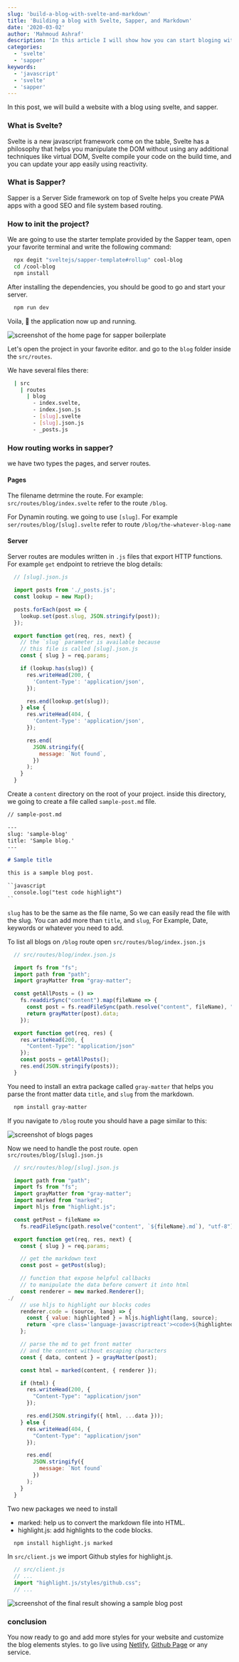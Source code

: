 ```yaml
---
slug: 'build-a-blog-with-svelte-and-markdown'
title: 'Building a blog with Svelte, Sapper, and Markdown'
date: '2020-03-02'
author: 'Mahmoud Ashraf'
description: 'In this article I will show how you can start bloging with svelte and sapper using markdown files'
categories:
  - 'svelte'
  - 'sapper'
keywords:
  - 'javascript'
  - 'svelte'
  - 'sapper'
---
```


In this post, we will build a website with a blog using svelte, and sapper.

### What is Svelte?

Svelte is a new javascript framework come on the table,
Svelte has a philosophy that helps you manipulate the DOM without using any additional techniques like virtual DOM,
Svelte compile your code on the build time, and you can update your app easily using reactivity.

### What is Sapper?

Sapper is a Server Side framework on top of Svelte helps you create PWA apps with a good SEO and file system based routing.

### How to init the project?

We are going to use the starter template provided by the Sapper team,
open your favorite terminal and write the following command:

```bash
  npx degit "sveltejs/sapper-template#rollup" cool-blog
  cd /cool-blog
  npm install
```

After installing the dependencies, you should be good to go and start your server.

```bash
  npm run dev
```

Voila, 🎉 the application now up and running.

<img src="./bg1.png?size=600" loading="lazy" alt="screenshot of the home page for sapper boilerplate">

Let's open the project in your favorite editor. and go to the `blog` folder
inside the `src/routes`.

We have several files there:

```bash
  | src
    | routes
      | blog
        - index.svelte,
        - index.json.js
        - [slug].svelte
        - [slug].json.js
        - _posts.js
```

### How routing works in sapper?

we have two types the pages, and server routes.

#### Pages

The filename detrmine the route. For example: `src/routes/blog/index.svelte` refer to the route `/blog`.

For Dynamin routing. we going to use `[slug]`. For example `ser/routes/blog/[slug].svelte` refer to route `/blog/the-whatever-blog-name`

#### Server

Server routes are modules written in `.js` files that export HTTP functions.
For example `get` endpoint to retrieve the blog details:

```javascript
  // [slug].json.js

  import posts from './_posts.js';
  const lookup = new Map();

  posts.forEach(post => {
    lookup.set(post.slug, JSON.stringify(post));
  });

  export function get(req, res, next) {
    // the `slug` parameter is available because
    // this file is called [slug].json.js
    const { slug } = req.params;

    if (lookup.has(slug)) {
      res.writeHead(200, {
        'Content-Type': 'application/json',
      });

      res.end(lookup.get(slug));
    } else {
      res.writeHead(404, {
        'Content-Type': 'application/json',
      });

      res.end(
        JSON.stringify({
          message: `Not found`,
        })
      );
    }
  }
```

Create a `content` directory on the root of your project.
inside this directory, we going to create a file called `sample-post.md` file.

```markdown
// sample-post.md

---
slug: 'sample-blog'
title: 'Sample blog.'
---

# Sample title

this is a sample blog post.

``javascript
  console.log("test code highlight")
``

```

`slug` has to be the same as the file name, So we can easily read the file with the slug.
You can add more than `title`, and `slug`, For Example, Date, keywords or whatever you need to add.


To list all blogs on `/blog` route open `src/routes/blog/index.json.js`

```javascript
  // src/routes/blog/index.json.js

  import fs from "fs";
  import path from "path";
  import grayMatter from "gray-matter";

  const getAllPosts = () =>
    fs.readdirSync("content").map(fileName => {
      const post = fs.readFileSync(path.resolve("content", fileName), "utf-8");
      return grayMatter(post).data;
    });

  export function get(req, res) {
    res.writeHead(200, {
      "Content-Type": "application/json"
    });
    const posts = getAllPosts();
    res.end(JSON.stringify(posts));
  }
```

You need to install an extra package called `gray-matter` that helps you parse the front matter data `title`, and `slug` from
the markdown.

```bash
  npm install gray-matter
```

If you navigate to `/blog` route you should have a page similar to this:

<img src="./bg2.png?size=600" loading="lazy" alt="screenshot of blogs pages">


Now we need to handle the post route. open `src/routes/blog/[slug].json.js`

```javascript
  // src/routes/blog/[slug].json.js

  import path from "path";
  import fs from "fs";
  import grayMatter from "gray-matter";
  import marked from "marked";
  import hljs from "highlight.js";

  const getPost = fileName =>
    fs.readFileSync(path.resolve("content", `${fileName}.md`), "utf-8");

  export function get(req, res, next) {
    const { slug } = req.params;

    // get the markdown text
    const post = getPost(slug);

    // function that expose helpful callbacks
    // to manipulate the data before convert it into html
    const renderer = new marked.Renderer();
./
    // use hljs to highlight our blocks codes
    renderer.code = (source, lang) => {
      const { value: highlighted } = hljs.highlight(lang, source);
      return `<pre class='language-javascriptreact'><code>${highlighted}</code></pre>`;
    };

    // parse the md to get front matter
    // and the content without escaping characters
    const { data, content } = grayMatter(post);

    const html = marked(content, { renderer });

    if (html) {
      res.writeHead(200, {
        "Content-Type": "application/json"
      });

      res.end(JSON.stringify({ html, ...data }));
    } else {
      res.writeHead(404, {
        "Content-Type": "application/json"
      });

      res.end(
        JSON.stringify({
          message: `Not found`
        })
      );
    }
  }
```

Two new packages we need to install
- marked: help us to convert the markdown file into HTML.
- highlight.js: add highlights to the code blocks.

```bash
  npm install highlight.js marked
```

In `src/client.js` we import Github styles for highlight.js.

```javascript
  // src/client.js
  // ...
  import "highlight.js/styles/github.css";
  // ...
```

<img src="./bg3.png?size=600" loading="lazy" alt="screenshot of the final result showing a sample blog post">

### conclusion 

You now ready to go and add more styles for your website and customize the blog elements styles.
to go live using [Netlify](http://netlify.com/), [Github Page](https://pages.github.com/) or any service.




